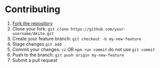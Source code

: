 # Contributing

1. [Fork the repository](https://github.com/CursedWolf2022/Akito/fork)
2. Clone your fork: `git clone https://github.com/your-username/Akito.git`
3. Create your feature branch: `git checkout -b my-new-feature`
4. Stage changes `git add .`
5. Commit your changes: `cz` OR `npm run commit` do not use `git commit`
6. Push to the branch: `git push origin my-new-feature`
7. Submit a pull request
